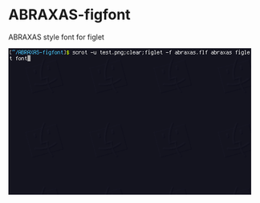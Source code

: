 # ABRAXAS-figfont
ABRAXAS style font for figlet

![](https://github.com/Tecate/ABRAXAS-figfont/blob/master/test.png)
